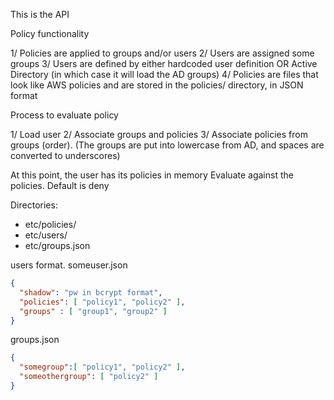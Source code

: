 This is the API

Policy functionality

1/ Policies are applied to groups and/or users
2/ Users are assigned some groups
3/ Users are defined by either hardcoded user definition OR Active Directory (in which case it will load the AD groups)
4/ Policies are files that look like AWS policies and are stored in the policies/ directory, in JSON format

Process to evaluate policy

1/ Load user
2/ Associate groups and policies
3/ Associate policies from groups (order).
(The groups are put into lowercase from AD, and spaces are converted to underscores)

At this point, the user has its policies in memory
Evaluate against the policies. Default is deny

Directories:
- etc/policies/
- etc/users/
- etc/groups.json

users format. someuser.json
```json
{
  "shadow": "pw in bcrypt format",
  "policies": [ "policy1", "policy2" ],
  "groups" : [ "group1", "group2" ]
}
```

groups.json
```json
{
  "somegroup":[ "policy1", "policy2" ],
  "someothergroup": [ "policy2" ] 
}
```

